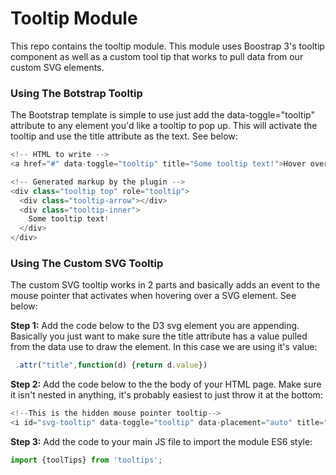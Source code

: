 # Tooltip Module 
This repo contains the  tooltip module. This module uses Boostrap 3's tooltip component  as well as a custom tool tip that works to pull data from our custom SVG elements.


### Using The Botstrap Tooltip
The Bootstrap template is simple to use just add the data-toggle="tooltip" attribute to any element you'd like a tooltip to pop up. This will activate the tooltip and use the title attribute as the text. See below:
```javascript
<!-- HTML to write -->
<a href="#" data-toggle="tooltip" title="Some tooltip text!">Hover over me</a>

<!-- Generated markup by the plugin -->
<div class="tooltip top" role="tooltip">
  <div class="tooltip-arrow"></div>
  <div class="tooltip-inner">
    Some tooltip text!
  </div>
</div>
```

### Using The Custom SVG Tooltip
The custom SVG tooltip works in 2 parts and basically adds an event to the mouse pointer  that activates when hovering over a SVG element. See below:


**Step 1:** Add the code below to the D3 svg element you are appending. Basically you just want to make sure the title attribute has a value pulled from the data use to draw the element. In this case we are using it's value:
```javascript
 .attr("title",function(d) {return d.value}) 
```
**Step 2:** Add the code below to the the body of your HTML page. Make sure it isn't nested in anything, it's probably easiest to just throw it at the bottom:
```javascript
<!--This is the hidden mouse pointer tooltip-->
<i id="svg-tooltip" data-toggle="tooltip" data-placement="auto" title="Tooltip for svg elements" data-animation="false" data-trigger="manual"/>
```
**Step 3:** Add the code to your main JS file to import the module ES6 style:
```javascript
import {toolTips} from 'tooltips';
```
